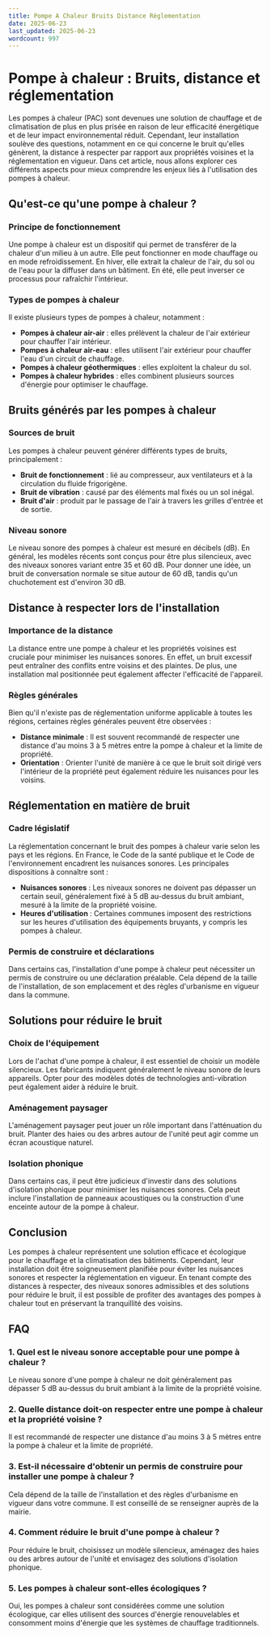 ```yaml
---
title: Pompe A Chaleur Bruits Distance Réglementation
date: 2025-06-23
last_updated: 2025-06-23
wordcount: 997
---
```


# Pompe à chaleur : Bruits, distance et réglementation

Les pompes à chaleur (PAC) sont devenues une solution de chauffage et de climatisation de plus en plus prisée en raison de leur efficacité énergétique et de leur impact environnemental réduit. Cependant, leur installation soulève des questions, notamment en ce qui concerne le bruit qu'elles génèrent, la distance à respecter par rapport aux propriétés voisines et la réglementation en vigueur. Dans cet article, nous allons explorer ces différents aspects pour mieux comprendre les enjeux liés à l'utilisation des pompes à chaleur.

## Qu'est-ce qu'une pompe à chaleur ?

### Principe de fonctionnement

Une pompe à chaleur est un dispositif qui permet de transférer de la chaleur d'un milieu à un autre. Elle peut fonctionner en mode chauffage ou en mode refroidissement. En hiver, elle extrait la chaleur de l'air, du sol ou de l'eau pour la diffuser dans un bâtiment. En été, elle peut inverser ce processus pour rafraîchir l'intérieur.

### Types de pompes à chaleur

Il existe plusieurs types de pompes à chaleur, notamment :

- **Pompes à chaleur air-air** : elles prélèvent la chaleur de l'air extérieur pour chauffer l'air intérieur.
- **Pompes à chaleur air-eau** : elles utilisent l'air extérieur pour chauffer l'eau d'un circuit de chauffage.
- **Pompes à chaleur géothermiques** : elles exploitent la chaleur du sol.
- **Pompes à chaleur hybrides** : elles combinent plusieurs sources d'énergie pour optimiser le chauffage.

## Bruits générés par les pompes à chaleur

### Sources de bruit

Les pompes à chaleur peuvent générer différents types de bruits, principalement :

- **Bruit de fonctionnement** : lié au compresseur, aux ventilateurs et à la circulation du fluide frigorigène.
- **Bruit de vibration** : causé par des éléments mal fixés ou un sol inégal.
- **Bruit d'air** : produit par le passage de l'air à travers les grilles d'entrée et de sortie.

### Niveau sonore

Le niveau sonore des pompes à chaleur est mesuré en décibels (dB). En général, les modèles récents sont conçus pour être plus silencieux, avec des niveaux sonores variant entre 35 et 60 dB. Pour donner une idée, un bruit de conversation normale se situe autour de 60 dB, tandis qu'un chuchotement est d'environ 30 dB.

## Distance à respecter lors de l'installation

### Importance de la distance

La distance entre une pompe à chaleur et les propriétés voisines est cruciale pour minimiser les nuisances sonores. En effet, un bruit excessif peut entraîner des conflits entre voisins et des plaintes. De plus, une installation mal positionnée peut également affecter l'efficacité de l'appareil.

### Règles générales

Bien qu'il n'existe pas de réglementation uniforme applicable à toutes les régions, certaines règles générales peuvent être observées :

- **Distance minimale** : Il est souvent recommandé de respecter une distance d'au moins 3 à 5 mètres entre la pompe à chaleur et la limite de propriété.
- **Orientation** : Orienter l'unité de manière à ce que le bruit soit dirigé vers l'intérieur de la propriété peut également réduire les nuisances pour les voisins.

## Réglementation en matière de bruit

### Cadre législatif

La réglementation concernant le bruit des pompes à chaleur varie selon les pays et les régions. En France, le Code de la santé publique et le Code de l'environnement encadrent les nuisances sonores. Les principales dispositions à connaître sont :

- **Nuisances sonores** : Les niveaux sonores ne doivent pas dépasser un certain seuil, généralement fixé à 5 dB au-dessus du bruit ambiant, mesuré à la limite de la propriété voisine.
- **Heures d'utilisation** : Certaines communes imposent des restrictions sur les heures d'utilisation des équipements bruyants, y compris les pompes à chaleur.

### Permis de construire et déclarations

Dans certains cas, l'installation d'une pompe à chaleur peut nécessiter un permis de construire ou une déclaration préalable. Cela dépend de la taille de l'installation, de son emplacement et des règles d'urbanisme en vigueur dans la commune.

## Solutions pour réduire le bruit

### Choix de l'équipement

Lors de l'achat d'une pompe à chaleur, il est essentiel de choisir un modèle silencieux. Les fabricants indiquent généralement le niveau sonore de leurs appareils. Opter pour des modèles dotés de technologies anti-vibration peut également aider à réduire le bruit.

### Aménagement paysager

L'aménagement paysager peut jouer un rôle important dans l'atténuation du bruit. Planter des haies ou des arbres autour de l'unité peut agir comme un écran acoustique naturel.

### Isolation phonique

Dans certains cas, il peut être judicieux d'investir dans des solutions d'isolation phonique pour minimiser les nuisances sonores. Cela peut inclure l'installation de panneaux acoustiques ou la construction d'une enceinte autour de la pompe à chaleur.

## Conclusion

Les pompes à chaleur représentent une solution efficace et écologique pour le chauffage et la climatisation des bâtiments. Cependant, leur installation doit être soigneusement planifiée pour éviter les nuisances sonores et respecter la réglementation en vigueur. En tenant compte des distances à respecter, des niveaux sonores admissibles et des solutions pour réduire le bruit, il est possible de profiter des avantages des pompes à chaleur tout en préservant la tranquillité des voisins.

## FAQ

### 1. Quel est le niveau sonore acceptable pour une pompe à chaleur ?

Le niveau sonore d'une pompe à chaleur ne doit généralement pas dépasser 5 dB au-dessus du bruit ambiant à la limite de la propriété voisine.

### 2. Quelle distance doit-on respecter entre une pompe à chaleur et la propriété voisine ?

Il est recommandé de respecter une distance d'au moins 3 à 5 mètres entre la pompe à chaleur et la limite de propriété.

### 3. Est-il nécessaire d'obtenir un permis de construire pour installer une pompe à chaleur ?

Cela dépend de la taille de l'installation et des règles d'urbanisme en vigueur dans votre commune. Il est conseillé de se renseigner auprès de la mairie.

### 4. Comment réduire le bruit d'une pompe à chaleur ?

Pour réduire le bruit, choisissez un modèle silencieux, aménagez des haies ou des arbres autour de l'unité et envisagez des solutions d'isolation phonique.

### 5. Les pompes à chaleur sont-elles écologiques ?

Oui, les pompes à chaleur sont considérées comme une solution écologique, car elles utilisent des sources d'énergie renouvelables et consomment moins d'énergie que les systèmes de chauffage traditionnels.